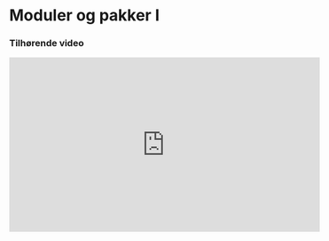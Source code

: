 # Moduler og pakker I

### Tilhørende video

<iframe width="560" height="315" src="https://www.youtube.com/embed/miGblWWfsvY?si=exZpLKZ74xrpQwHC" title="YouTube video player" frameborder="0" allow="accelerometer; autoplay; clipboard-write; encrypted-media; gyroscope; picture-in-picture; web-share" referrerpolicy="strict-origin-when-cross-origin" allowfullscreen></iframe>